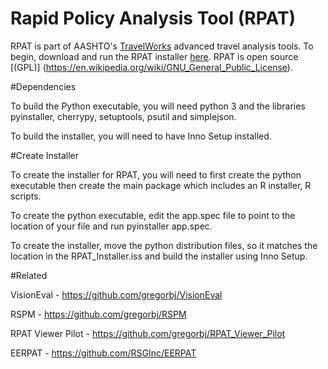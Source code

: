 # Rapid Policy Analysis Tool (RPAT)

RPAT is part of AASHTO's [TravelWorks](https://planningtools.transportation.org/10/travelworks.html) advanced travel analysis tools.  To begin, download and run the RPAT installer [here](https://planningtools.transportation.org/551/rapid-policy-analysis-tool.html).  RPAT is open source [(GPL)] (https://en.wikipedia.org/wiki/GNU_General_Public_License).

#Dependencies

To build the Python executable, you will need python 3 and the libraries pyinstaller, cherrypy, setuptools, psutil and simplejson.

To build the installer, you will need to have Inno Setup installed.

#Create Installer

To create the installer for RPAT, you will need to first create the python executable then create the main package which includes an R installer, R scripts.

To create the python executable, edit the app.spec file to point to the location of your file and run pyinstaller app.spec.

To create the installer, move the python distribution files, so it matches the location in the RPAT_Installer.iss and build the installer using Inno Setup.

#Related

VisionEval - https://github.com/gregorbj/VisionEval

RSPM - https://github.com/gregorbj/RSPM

RPAT Viewer Pilot - https://github.com/gregorbj/RPAT_Viewer_Pilot

EERPAT - https://github.com/RSGInc/EERPAT
